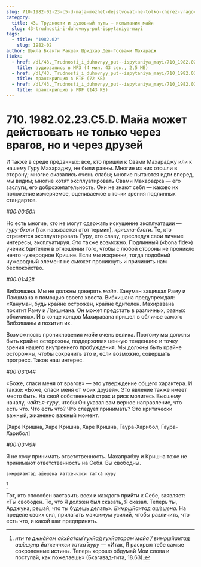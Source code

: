 ```yaml
---
slug: 710-1982-02-23-c5-d-maja-mozhet-dejstvovat-ne-tolko-cherez-vragov-no-i-cherez-druzej
category:
  title: 43. Трудности и духовный путь — испытания майи
  slug: 43-trudnosti-i-duhovnyy-put-ispytaniya-mayi
tags:
  - title: "1982.02"
    slug: 1982-02
author: Шрила Бхакти Ракшак Шридхар Дев-Госвами Махарадж
links:
  - href: /dl/43._Trudnosti_i_duhovnyy_put--ispytaniya_mayi/710_1982.02.23.C5.D_SridharMj_Maja_mozhet_dejstvovat_ne_tolko_cherez_vragov_no_i_cherez_druzej.mp3
    title: аудиозапись в MP3 (4 мин. 43 сек., 2,5 МБ)
  - href: /dl/43._Trudnosti_i_duhovnyy_put--ispytaniya_mayi/710_1982.02.23.C5.D_SridharMj_Maja_mozhet_dejstvovat_ne_tolko_cherez_vragov_no_i_cherez_druzej.rtf
    title: транскрипцию в RTF (72 КБ)
  - href: /dl/43._Trudnosti_i_duhovnyy_put--ispytaniya_mayi/710_1982.02.23.C5.D_SridharMj_Maja_mozhet_dejstvovat_ne_tolko_cherez_vragov_no_i_cherez_druzej.pdf
    title: транскрипцию в PDF (143 КБ)
---
```


# 710. 1982.02.23.C5.D. Майа может действовать не только через врагов, но и через друзей

И также в среде преданных: все, кто пришли к Свами Махараджу или к нашему Гуру Махараджу, не были равны. Многие из них отошли в сторону; многие оказались очень слабы; многие пытаются идти вперед, мы видим; многие хотят эксплуатировать Свами Махараджа — его заслуги, его доброжелательность. Они не знают себя — каково их положение измеряемое, оцениваемое с точки зрения подлинных стандартов.

*#00:00:50#*

Но есть многие, кто не могут сдержать искушение эксплуатации — *гуру-бхоги* (так называется этот термин), *кришна-бхоги*. Те, кто стремятся эксплуатировать Гуру, его славу, преследуя свои личные интересы, эксплуатируя. Это также возможно. Подлинный («bona fide») ученик бдителен в отношении того, чтобы с любой стороны не проникло нечто чужеродное Кришне. Если мы искренни, тогда подобный чужеродный элемент не сможет проникнуть и причинить нам беспокойство.

*#00:01:42#*

Вибхишана. Мы не должны доверять *майе*. Хануман защищал Раму и Лакшмана с помощью своего хвоста. Вибхишана предупреждал: «Хануман, будь крайне острожен, крайне бдителен. Махиравана похитит Раму и Лакшмана. Он может предстать в различных, разных обличиях». И в конце концов Махиравана пришел в обличье самого Вибхишаны и похитил их.

Возможность проникновения *майи* очень велика. Поэтому мы должны быть крайне осторожны, поддерживая ценную тенденцию и точку зрения нашего внутреннего пробуждения. Мы должны быть крайне осторожны, чтобы сохранить это и, если возможно, совершать прогресс. Таков наш интерес.

*#00:03:04#*

«Боже, спаси меня от врагов» — это утверждение общего характера. И также: «Боже, спаси меня от моих друзей». Это явление также имеет место быть. На свой собственный страх и риск молитесь Высшему началу, *чайтья-гуру*, чтобы Он указал вам верное направление, что есть что. Что есть что? Что следует принимать? Это критически важный, жизненно важный момент.

[Харе Кришна, Харе Кришна, Харе Кришна, Гаура-Харибол, Гаура-Харибол]

*#00:03:49#*

Я не хочу принимать ответственность. Махапрабху и Кришна тоже не принимают ответственность на Себя. Вы свободны.

    вимр̣ш́йаитад аш́еш̣ен̣а йатхеччхси татха̄ куру
[^_ftn1]

Тот, кто способен заставить всех и каждого прийти к Себе, заявляет: «Ты свободен. То, что Я должен был сказать, Я сказал. Теперь ты, Арджуна, решай, что ты будешь делать». *Вимр̣ш́йаитад аш́еш̣ен̣а.* На пределе своих сил, прилагать максимум усилий, чтобы различить, что есть что, и какой шаг предпринять.



[^_ftn1]: *ити те джн̃а̄нам а̄кхйа̄там̇ гухйа̄д гухйатарам̇ майа̄ / вимр̣ш́йаитад аш́еш̣ен̣а йатхеччхси татха̄ куру* — «Итак, Я раскрыл тебе самые сокровенные истины. Теперь хорошо обдумай Мои слова и поступай, как пожелаешь» (Бхагавад-гита, 18.63).

